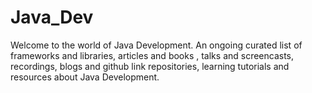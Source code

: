 # Java_Dev

Welcome to the world of Java Development. An ongoing curated list of frameworks and libraries, articles and books , talks and screencasts, recordings, blogs and github link repositories, learning tutorials and resources about Java Development.
